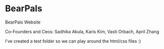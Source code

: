 # BearPals
BearPals Website 

Co-Founders and Ceos:
    Sadhika Akula,
    Karis Kim,
    Vasti Orbach,
    April Zhang
    
    
I've created a test folder so we can play around the html/css files :)


